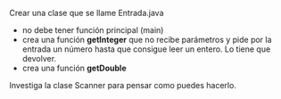 Crear una clase que se llame Entrada.java
 - no debe tener función principal (main)
 - crea una función **getInteger** que no recibe parámetros y pide por la entrada un número hasta que consigue leer un entero. Lo tiene que devolver.
 - crea una función **getDouble**

 Investiga la clase Scanner para pensar como puedes hacerlo.